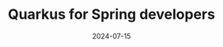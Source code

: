 ---
title: "Quarkus for Spring developers"
layout: event
youtubeLive: https://www.youtube.com/watch?v=aLwIF1dg30Q
date: 2024-07-15
description: | 
 Are you a Spring developer and interested in learning something new? In this session I will show concepts and conventions familiar to Spring developers and how those same concepts and conventions can be implemented in Quarkus, all while highlighting similarities and differences between them, including how testing is done. Additionally, I will highlight performance characteristics between them and prove, live, that you could save 50% in your operational costs and reduce your carbon emissions 2-3x simply by switching your Java runtime.
speakers: [edeDeandrea]
draft: false
---